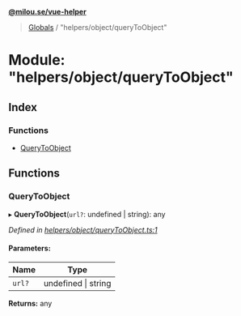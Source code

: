 **[@milou.se/vue-helper](../README.md)**

> [Globals](../globals.md) / "helpers/object/queryToObject"

# Module: "helpers/object/queryToObject"

## Index

### Functions

* [QueryToObject](_helpers_object_querytoobject_.md#querytoobject)

## Functions

### QueryToObject

▸ **QueryToObject**(`url?`: undefined \| string): any

*Defined in [helpers/object/queryToObject.ts:1](https://github.com/milou-se/milou-vue-helper/blob/67af96b/src/helpers/object/queryToObject.ts#L1)*

#### Parameters:

Name | Type |
------ | ------ |
`url?` | undefined \| string |

**Returns:** any

